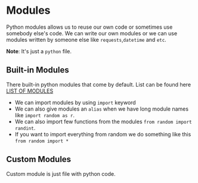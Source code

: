 # Modules
Python modules allows us to reuse our own code or sometimes use somebody else's code.
We can write our own modules or we can use modules written by someone else like `requests`,`datetime` and `etc`.

**Note**: It's just a `python` file.

## Built-in Modules
There built-in python modules that come by default.
List can be found here [LIST OF MODULES](https://docs.python.org/3/py-modindex.html)

- We can import modules by using `import` keyword
- We can also give modules an `alias` when we have long module names like `import random as r`.
- We can also import few functions from the modules `from random import randint`.
- If you want to import everything from random we do something like this `from random import *`

## Custom Modules
Custom module is just file with python code.
